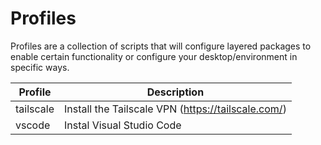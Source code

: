 # Profiles

Profiles are a collection of scripts that will configure layered packages to enable certain functionality or configure your desktop/environment in specific ways.


| Profile | Description |
| ------- | ----------- |
| tailscale | Install the Tailscale VPN (https://tailscale.com/) |
| vscode    | Instal Visual Studio Code |